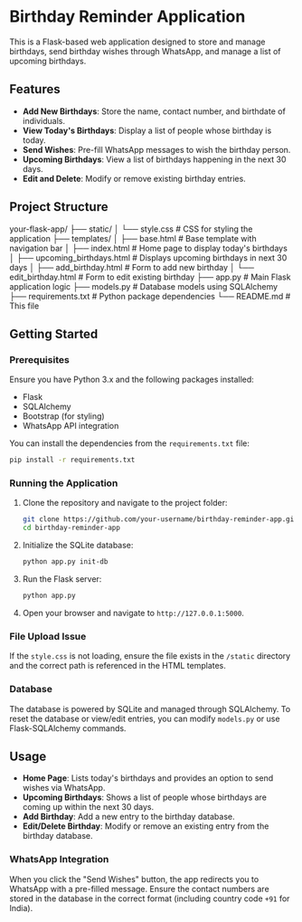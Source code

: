 
# Birthday Reminder Application

This is a Flask-based web application designed to store and manage birthdays, send birthday wishes through WhatsApp, and manage a list of upcoming birthdays.

## Features

- **Add New Birthdays**: Store the name, contact number, and birthdate of individuals.
- **View Today's Birthdays**: Display a list of people whose birthday is today.
- **Send Wishes**: Pre-fill WhatsApp messages to wish the birthday person.
- **Upcoming Birthdays**: View a list of birthdays happening in the next 30 days.
- **Edit and Delete**: Modify or remove existing birthday entries.
  
## Project Structure

your-flask-app/
├── static/
│   └── style.css              # CSS for styling the application
├── templates/
│   ├── base.html               # Base template with navigation bar
│   ├── index.html              # Home page to display today's birthdays
│   ├── upcoming_birthdays.html # Displays upcoming birthdays in next 30 days
│   ├── add_birthday.html       # Form to add new birthday
│   └── edit_birthday.html      # Form to edit existing birthday
├── app.py                      # Main Flask application logic
├── models.py                   # Database models using SQLAlchemy
├── requirements.txt            # Python package dependencies
└── README.md                   # This file


## Getting Started

### Prerequisites

Ensure you have Python 3.x and the following packages installed:

- Flask
- SQLAlchemy
- Bootstrap (for styling)
- WhatsApp API integration

You can install the dependencies from the `requirements.txt` file:

```bash
pip install -r requirements.txt
```

### Running the Application

1. Clone the repository and navigate to the project folder:
   ```bash
   git clone https://github.com/your-username/birthday-reminder-app.git
   cd birthday-reminder-app
   ```

2. Initialize the SQLite database:
   ```bash
   python app.py init-db
   ```

3. Run the Flask server:
   ```bash
   python app.py
   ```

4. Open your browser and navigate to `http://127.0.0.1:5000`.

### File Upload Issue

If the `style.css` is not loading, ensure the file exists in the `/static` directory and the correct path is referenced in the HTML templates.

### Database

The database is powered by SQLite and managed through SQLAlchemy. To reset the database or view/edit entries, you can modify `models.py` or use Flask-SQLAlchemy commands.

## Usage

- **Home Page**: Lists today's birthdays and provides an option to send wishes via WhatsApp.
- **Upcoming Birthdays**: Shows a list of people whose birthdays are coming up within the next 30 days.
- **Add Birthday**: Add a new entry to the birthday database.
- **Edit/Delete Birthday**: Modify or remove an existing entry from the birthday database.

### WhatsApp Integration

When you click the "Send Wishes" button, the app redirects you to WhatsApp with a pre-filled message. Ensure the contact numbers are stored in the database in the correct format (including country code `+91` for India).

